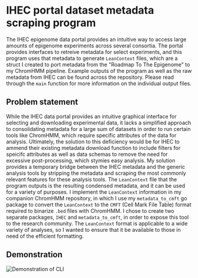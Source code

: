 # IHEC portal dataset metadata scraping program

The IHEC epigenome data portal provides an intuitive way to access large amounts of epigenome experiments across several consortia. The portal provides interfaces to retreive metadata for select experiments, and this program uses that metadata to generate `LeanContext` files, which are a struct I created to port metadata from the "Roadmap To The Epigenome" to my ChromHMM pipeline. Example outputs of the program as well as the raw metadata from IHEC can be found across the repository. Please read through the `main` function for more information on the individual output files.

## Problem statement

While the IHEC data portal provides an intuitive graphical interface for selecting and downloading experimental data, it lacks a simplified approach to consolidating metadata for a large sum of datasets in order to run certain tools like ChromHMM, which require specific attributes of the data for analysis. Ultimately, the solution to this deficiency would be for IHEC to ammend their existing metadata download function to include filters for speicifc attributes as well as data schemas to remove the need for excessive post-processing, which stymies easy analysis. My solution provides a temporary bridge between the IHEC metadata and the generic analysis tools by stripping the metadata and scraping the most commonly relevant features for these analysis tools. The `LeanContext` file that the program outputs is the resulting condensed metadata, and it can be used for a variety of purposes. I implement the `LeanContext` information in my companion ChromHMM repository, in which I use my `metadata_to_cmft` go package to convert the `LeanContext` to the `CMFT` (Cell Mark File Table) format required to binarize `.bed` files with ChromHMM. I chose to create two separate packages, `IHEC` and `metadata_to_cmft`, in order to expose this tool to the research community. The `LeanContext` format is applicable to a wide variety of analyses, so I wanted to ensure that it be available to those in need of the efficient formatting.

## Demonstration

![Demonstration of CLI](./run.GIF)